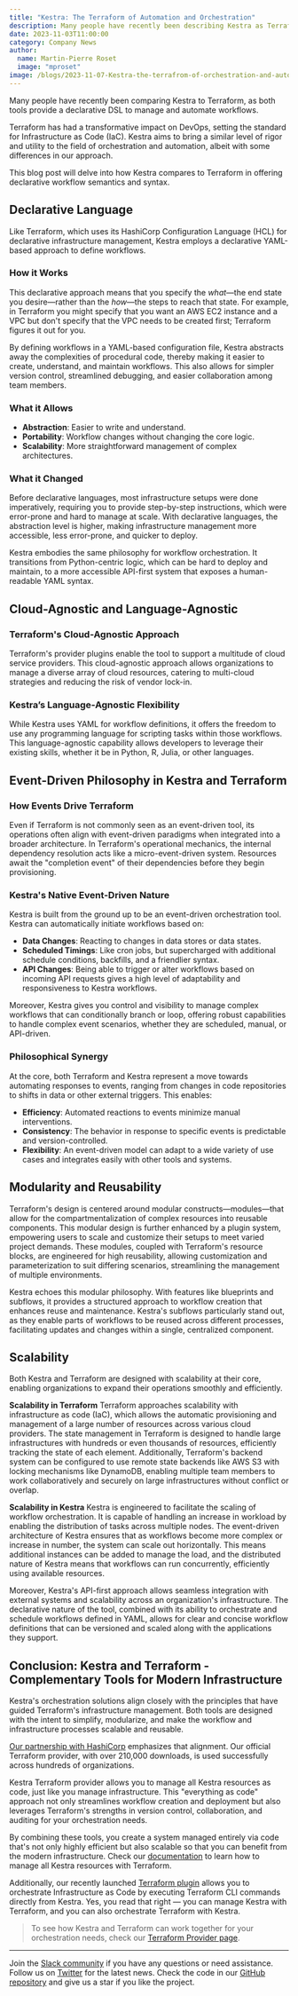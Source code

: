 ```yaml
---
title: "Kestra: The Terraform of Automation and Orchestration"
description: Many people have recently been describing Kestra as Terraform for data pipelines. This post will elaborate on that aspect in terms of our approach towards workflow management and orchestration. While we want to offer Software and Data Engineers the same transformative impact as Terraform had on the world of infrastructure management, there are some differences in how we see the Everything as Code paradigm being applied to the world of workflow automation.
date: 2023-11-03T11:00:00
category: Company News
author:
  name: Martin-Pierre Roset
  image: "mproset"
image: /blogs/2023-11-07-Kestra-the-terrafrom-of-orchestration-and-automation.jpg
---
```


Many people have recently been comparing Kestra to Terraform, as both tools provide a declarative DSL to manage and automate workflows.

Terraform has had a transformative impact on DevOps, setting the standard for Infrastructure as Code (IaC). Kestra aims to bring a similar level of rigor and utility to the field of orchestration and automation, albeit with some differences in our approach.

This blog post will delve into how Kestra compares to Terraform in offering declarative workflow semantics and syntax.


## Declarative Language

Like Terraform, which uses its HashiCorp Configuration Language (HCL) for declarative infrastructure management, Kestra employs a declarative YAML-based approach to define workflows.

### **How it Works**

This declarative approach means that you specify the *what*—the end state you desire—rather than the *how*—the steps to reach that state. For example, in Terraform you might specify that you want an AWS EC2 instance and a VPC but don't specify that the VPC needs to be created first; Terraform figures it out for you.

By defining workflows in a YAML-based configuration file, Kestra abstracts away the complexities of procedural code, thereby making it easier to create, understand, and maintain workflows. This also allows for simpler version control, streamlined debugging, and easier collaboration among team members.

### **What it Allows**

- **Abstraction**: Easier to write and understand.
- **Portability**: Workflow changes without changing the core logic.
- **Scalability**: More straightforward management of complex architectures.

### **What it Changed**

Before declarative languages, most infrastructure setups were done imperatively, requiring you to provide step-by-step instructions, which were error-prone and hard to manage at scale. With declarative languages, the abstraction level is higher, making infrastructure management more accessible, less error-prone, and quicker to deploy.

Kestra embodies the same philosophy for workflow orchestration. It transitions from Python-centric logic, which can be hard to deploy and maintain, to a more accessible API-first system that exposes a human-readable YAML syntax.


## Cloud-Agnostic and Language-Agnostic

### **Terraform's Cloud-Agnostic Approach**

Terraform's provider plugins enable the tool to support a multitude of cloud service providers. This cloud-agnostic approach allows organizations to manage a diverse array of cloud resources, catering to multi-cloud strategies and reducing the risk of vendor lock-in.

### **Kestra’s Language-Agnostic Flexibility**

While Kestra uses YAML for workflow definitions, it offers the freedom to use any programming language for scripting tasks within those workflows. This language-agnostic capability allows developers to leverage their existing skills, whether it be in Python, R, Julia, or other languages.


## Event-Driven Philosophy in Kestra and Terraform

### **How Events Drive Terraform**

Even if Terraform is not commonly seen as an event-driven tool, its operations often align with event-driven paradigms when integrated into a broader architecture. In Terraform's operational mechanics, the internal dependency resolution acts like a micro-event-driven system. Resources await the "completion event" of their dependencies before they begin provisioning.

### **Kestra's Native Event-Driven Nature**

Kestra is built from the ground up to be an event-driven orchestration tool. Kestra can automatically initiate workflows based on:

- **Data Changes**: Reacting to changes in data stores or data states.
- **Scheduled Timings**: Like cron jobs, but supercharged with additional schedule conditions, backfills, and a friendlier syntax.
- **API Changes**: Being able to trigger or alter workflows based on incoming API requests gives a high level of adaptability and responsiveness to Kestra workflows.

Moreover, Kestra gives you control and visibility to manage complex workflows that can conditionally branch or loop, offering robust capabilities to handle complex event scenarios, whether they are scheduled, manual, or API-driven.

### **Philosophical Synergy**

At the core, both Terraform and Kestra represent a move towards automating responses to events, ranging from changes in code repositories to shifts in data or other external triggers. This enables:

- **Efficiency**: Automated reactions to events minimize manual interventions.
- **Consistency**: The behavior in response to specific events is predictable and version-controlled.
- **Flexibility**: An event-driven model can adapt to a wide variety of use cases and integrates easily with other tools and systems.


## Modularity and Reusability

Terraform's design is centered around modular constructs—modules—that allow for the compartmentalization of complex resources into reusable components. This modular design is further enhanced by a plugin system, empowering users to scale and customize their setups to meet varied project demands. These modules, coupled with Terraform's resource blocks, are engineered for high reusability, allowing customization and parameterization to suit differing scenarios, streamlining the management of multiple environments.

Kestra echoes this modular philosophy. With features like blueprints and subflows, it provides a structured approach to workflow creation that enhances reuse and maintenance. Kestra's subflows particularly stand out, as they enable parts of workflows to be reused across different processes, facilitating updates and changes within a single, centralized component.

## Scalability

Both Kestra and Terraform are designed with scalability at their core, enabling organizations to expand their operations smoothly and efficiently.

**Scalability in Terraform**
Terraform approaches scalability with infrastructure as code (IaC), which allows the automatic provisioning and management of a large number of resources across various cloud providers. The state management in Terraform is designed to handle large infrastructures with hundreds or even thousands of resources, efficiently tracking the state of each element. Additionally, Terraform's backend system can be configured to use remote state backends like AWS S3 with locking mechanisms like DynamoDB, enabling multiple team members to work collaboratively and securely on large infrastructures without conflict or overlap.

**Scalability in Kestra**
Kestra is engineered to facilitate the scaling of workflow orchestration. It is capable of handling an increase in workload by enabling the distribution of tasks across multiple nodes. The event-driven architecture of Kestra ensures that as workflows become more complex or increase in number, the system can scale out horizontally. This means additional instances can be added to manage the load, and the distributed nature of Kestra means that workflows can run concurrently, efficiently using available resources.

Moreover, Kestra's API-first approach allows seamless integration with external systems and scalability across an organization's infrastructure. The declarative nature of the tool, combined with its ability to orchestrate and schedule workflows defined in YAML, allows for clear and concise workflow definitions that can be versioned and scaled along with the applications they support. 


## Conclusion: Kestra and Terraform - Complementary Tools for Modern Infrastructure

Kestra's orchestration solutions align closely with the principles that have guided Terraform's infrastructure management. Both tools are designed with the intent to simplify, modularize, and make the workflow and infrastructure processes scalable and reusable.

[Our partnership with HashiCorp](https://kestra.io/blogs/2023-09-19-kestra-terraform-partnership) emphasizes that alignment. Our official Terraform provider, with over 210,000 downloads, is used successfully across hundreds of organizations.

Kestra Terraform provider allows you to manage all Kestra resources as code, just like you manage infrastructure. This "everything as code" approach not only streamlines workflow creation and deployment but also leverages Terraform's strengths in version control, collaboration, and auditing for your orchestration needs.

By combining these tools, you create a system managed entirely via code that's not only highly efficient but also scalable so that you can benefit from the modern infrastructure. Check our [documentation](https://kestra.io/docs/developer-guide/cicd/terraform) to learn how to manage all Kestra resources with Terraform. 

Additionally, our recently launched [Terraform plugin](https://kestra.io/plugins/plugin-terraform) allows you to orchestrate Infrastructure as Code by executing Terraform CLI commands directly from Kestra. Yes, you read that right — you can manage Kestra with Terraform, and you can also orchestrate Terraform with Kestra. 

>To see how Kestra and Terraform can work together for your orchestration needs, check our [Terraform Provider page](https://kestra.io/use-cases/terraform-provider).


--- 
Join the [Slack community](https://kestra.io/slack) if you have any questions or need assistance. Follow us on [Twitter](https://twitter.com/kestra_io) for the latest news. Check the code in our [GitHub repository](https://github.com/kestra-io/kestra) and give us a star if you like the project.

